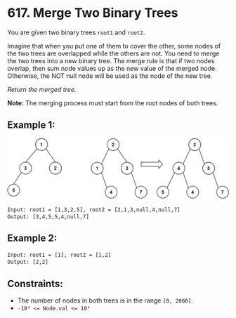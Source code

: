 # 617. Merge Two Binary Trees

You are given two binary trees `root1` and `root2`.

Imagine that when you put one of them to cover the other, some nodes of the two trees are overlapped while the others are not. You need to merge the two trees into a new binary tree. The merge rule is that if two nodes overlap, then sum node values up as the new value of the merged node. Otherwise, the NOT null node will be used as the node of the new tree.

_Return the merged tree._

**Note:** The merging process must start from the root nodes of both trees.

## Example 1:

![Example 1](example1.png)

```
Input: root1 = [1,3,2,5], root2 = [2,1,3,null,4,null,7]
Output: [3,4,5,5,4,null,7]
```

## Example 2:

```
Input: root1 = [1], root2 = [1,2]
Output: [2,2]
```

## Constraints:

- The number of nodes in both trees is in the range `[0, 2000]`.
- `-10⁴ <= Node.val <= 10⁴`
